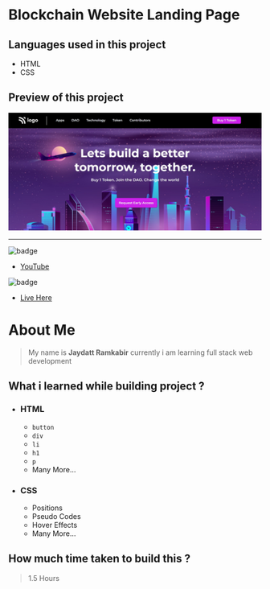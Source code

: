 # Blockchain Website Landing Page  

## Languages used in this project
- HTML
- CSS

## Preview of this project
![image](./pro5.png)


***

![badge](https://img.shields.io/badge/-YouTube-red)


- [YouTube](https://youtu.be/dB0ah06DfsE "YouTube Link")

![badge](https://img.shields.io/badge/-Live%20project%20link-green)


- [Live Here](https://geekyjedy-pro5.netlify.app/ "Netlify link")

# About Me
> My name is **Jaydatt Ramkabir** currently i am learning full stack web development


## What i learned while building project ?
- ### HTML
    - `button`
    - `div`
    - `li`
    - `h1`
    - `p`
    - Many More...
- ### CSS
    - Positions
    - Pseudo Codes
    - Hover Effects
    - Many More...

## How much time taken to build this ? 
>1.5 Hours
